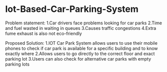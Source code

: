# Iot-Based-Car-Parking-System
Problem statement:
1.Car drivers face problems looking for car parks
2.Time and fuel wasted in waiting in queues
3.Causes traffic congestions
4.Extra fume exhaust is also not eco-friendly

Proposed Solution:
1.IOT Car Park System allows users to use their mobile phones to check if car park is available for a specific building and to know exactly where
2.Allows users to go directly to the correct floor and exact parking lot 
3.Users can also check for alternative car parks with empty parking lots

